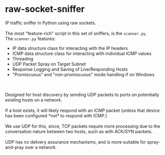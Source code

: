 # raw-socket-sniffer
IP traffic sniffer in Python using raw sockets.
<br>
<br>
The most "feature-rich" script in this set of sniffers, is the <code>scanner.py</code>.
<br>
The <code>scanner.py</code> features:
- IP data structure class for interacting with the IP headers
- ICMP data structure class for interacting with individual ICMP values
- Threading
- UDP Packet Spray on Target Subnet
- Response Logging and Saving of Live/Responding Hosts
- "Promiscuous" and "non-promiscuous" mode handling if on Windows
<br>
<br>
Designed for host discovery by sending UDP packets to ports on potentially existing hosts on a network.
<br>
<br>
If a host exists, it will likely respond with an ICMP packet (unless that device has been configured *not* to respond with ICMP.)
<br>
<br>
We use UDP for this, since, TCP packets require more processing due to the conversation nature between two hosts, such as with ACK/SYN packets.
<br>
<br>
UDP has no delivery assurance mechanisms, and is more suitable for spray-and-pray over a network.
<br>
<br>

